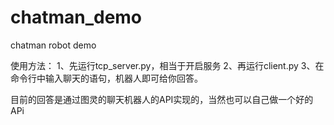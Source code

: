 # chatman_demo
chatman robot demo

使用方法：
1、先运行tcp_server.py，相当于开启服务
2、再运行client.py
3、在命令行中输入聊天的语句，机器人即可给你回答。

目前的回答是通过图灵的聊天机器人的API实现的，当然也可以自己做一个好的APi